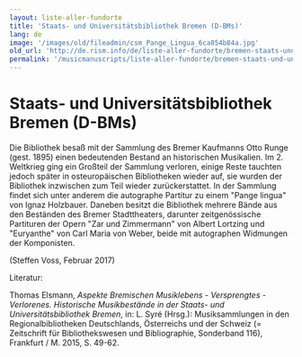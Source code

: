 ```yaml
---
layout: liste-aller-fundorte
title: 'Staats- und Universitätsbibliothek Bremen (D-BMs)'
lang: de
image: '/images/old/fileadmin/csm_Pange_Lingua_6ca854b84a.jpg'
old_url: 'http://de.rism.info/de/liste-aller-fundorte/bremen-staats-und-universitaetsbibliothek-d-bms.html'
permalink: '/musicmanuscripts/liste-aller-fundorte/bremen-staats-und-universitaetsbibliothek-d-bms.html'
---
```



# Staats- und Universitätsbibliothek Bremen (D-BMs)


Die Bibliothek besaß mit der Sammlung des Bremer Kaufmanns Otto Runge (gest. 1895) einen bedeutenden Bestand an historischen Musikalien. Im 2. Weltkrieg ging ein Großteil der Sammlung verloren, einige Reste tauchten jedoch später in osteuropäischen Bibliotheken wieder auf, sie wurden der Bibliothek inzwischen zum Teil wieder zurückerstattet. In der Sammlung findet sich unter anderem die autographe Partitur zu einem "Pange lingua" von Ignaz Holzbauer. Daneben besitzt die Bibliothek mehrere Bände aus den Beständen des Bremer Stadttheaters, darunter zeitgenössische Partituren der Opern "Zar und Zimmermann" von Albert Lortzing und "Euryanthe" von Carl Maria von Weber, beide mit autographen Widmungen der Komponisten.&nbsp;

(Steffen Voss, Februar 2017)

Literatur:&nbsp;

Thomas Elsmann,&nbsp;_Aspekte Bremischen Musiklebens - Versprengtes - Verlorenes. Historische Musikbestände in der Staats- und Universitätsbibliothek Bremen_, in: L. Syré (Hrsg.): Musiksammlungen in den Regionalbibliotheken Deutschlands, Österreichs und der Schweiz (= Zeitschrift für Bibliothekswesen und Bibliographie, Sonderband 116), Frankfurt / M. 2015, S. 49-62.

